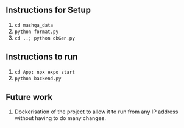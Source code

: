 ## Instructions for Setup

1. `cd mashqa_data`
2. `python format.py`
3. `cd ..; python dbGen.py`

## Instructions to run
1. `cd App; npx expo start`
2. `python backend.py`

## Future work
1. Dockerisation of the project to allow it to run from any IP address without having to do many changes.